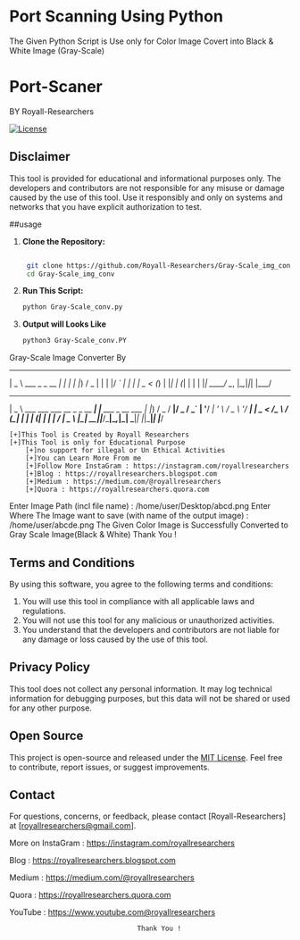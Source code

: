 # Port Scanning Using Python
The Given Python Script is Use only for Color Image Covert into Black & White Image (Gray-Scale)
# Port-Scaner
BY Royall-Researchers

[![License](https://img.shields.io/badge/License-MIT-blue.svg)](LICENSE)

## Disclaimer

This tool is provided for educational and informational purposes only. The developers and contributors are not responsible for any misuse or damage caused by the use of this tool. Use it responsibly and only on systems and networks that you have explicit authorization to test.

##usage

1. **Clone the Repository:**

   ```bash
   
    git clone https://github.com/Royall-Researchers/Gray-Scale_img_conv
    cd Gray-Scale_img_conv

2. **Run This Script:**

   ```bash
   python Gray-Scale_conv.py

3. **Output will Looks Like**

   ```bash
   python3 Gray-Scale_conv.PY
Gray-Scale Image Converter By 
  
 ____                   _ _ 
|  _ \ ___  _   _  __ _| | |
| |_) / _ \| | | |/ _` | | |
|  _ < (_) | |_| | (_| | | |
|_| \_\___/ \__, |\__,_|_|_|
            |___/           
 ____                               _                   
|  _ \ ___  ___  ___  __ _ _ __ ___| |__   ___ _ __ ___ 
| |_) / _ \/ __|/ _ \/ _` | '__/ __| '_ \ / _ \ '__/ __|
|  _ <  __/\__ \  __/ (_| | | | (__| | | |  __/ |  \__ \ 
|_| \_\___||___/\___|\__,_|_|  \___|_| |_|\___|_|  |___/
 

	[+]This Tool is Created by Royall Researchers 
	[+]This Tool is only for Educational Purpose 
        [+]no support for illegal or Un Ethical Activities 
        [+]You can Learn More From me 
        [+]Follow More InstaGram : https://instagram.com/royallresearchers 
        [+]Blog : https://royallresearchers.blogspot.com 
        [+]Medium : https://medium.com/@royallresearchers 
        [+]Quora : https://royallresearchers.quora.com 

Enter Image Path (incl file name) : /home/user/Desktop/abcd.png
Enter Where The Image want to save (with name of the output image) : /home/user/abcde.png
The Given Color Image is Successfully Converted to Gray Scale Image(Black & White)
                Thank You !
                                                                                     

## Terms and Conditions

By using this software, you agree to the following terms and conditions:

1. You will use this tool in compliance with all applicable laws and regulations.
2. You will not use this tool for any malicious or unauthorized activities.
3. You understand that the developers and contributors are not liable for any damage or loss caused by the use of this tool.

## Privacy Policy

This tool does not collect any personal information. It may log technical information for debugging purposes, but this data will not be shared or used for any other purpose.

## Open Source

This project is open-source and released under the [MIT License](LICENSE). Feel free to contribute, report issues, or suggest improvements.

## Contact

For questions, concerns, or feedback, please contact [Royall-Researchers] at [royallresearchers@gmail.com].


More on InstaGram : https://instagram.com/royallresearchers

Blog : https://royallresearchers.blogspot.com

Medium : https://medium.com/@royallresearchers

Quora : https://royallresearchers.quora.com

YouTube : https://www.youtube.com@royallresearchers


                                    Thank You !

